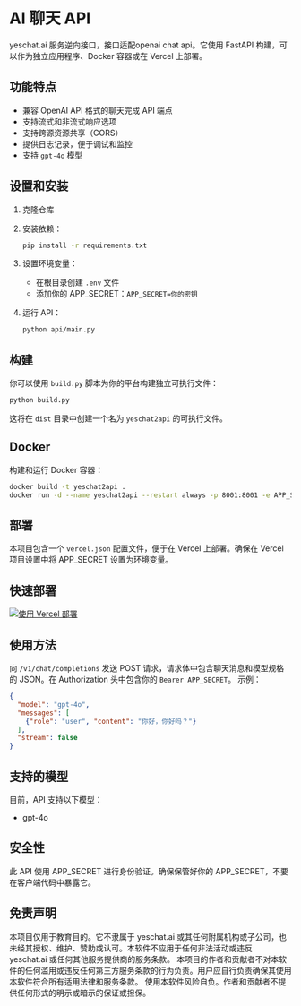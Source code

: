# AI 聊天 API

yeschat.ai 服务逆向接口，接口适配openai chat api。它使用 FastAPI 构建，可以作为独立应用程序、Docker 容器或在 Vercel 上部署。

## 功能特点

- 兼容 OpenAI API 格式的聊天完成 API 端点
- 支持流式和非流式响应选项
- 支持跨源资源共享（CORS）
- 提供日志记录，便于调试和监控
- 支持 `gpt-4o` 模型

## 设置和安装

1. 克隆仓库

2. 安装依赖：

   ```sh
   pip install -r requirements.txt
   ```

3. 设置环境变量：
   - 在根目录创建 `.env` 文件
   - 添加你的 APP_SECRET：`APP_SECRET=你的密钥`
4. 运行 API：

   ```sh
   python api/main.py
   ```

## 构建

你可以使用 `build.py` 脚本为你的平台构建独立可执行文件：

  ```sh
  python build.py
  ```

这将在 `dist` 目录中创建一个名为 `yeschat2api` 的可执行文件。

## Docker

构建和运行 Docker 容器：

  ```sh
  docker build -t yeschat2api .
  docker run -d --name yeschat2api --restart always -p 8001:8001 -e APP_SECRET=你的密钥 yeschat2api
  ```

## 部署

本项目包含一个 `vercel.json` 配置文件，便于在 Vercel 上部署。确保在 Vercel 项目设置中将 APP_SECRET 设置为环境变量。

## 快速部署

[![使用 Vercel 部署](https://vercel.com/button)](https://vercel.com/new/clone?repository-url=https://github.com/snailyp/yeschat-reverse)

## 使用方法

向 `/v1/chat/completions` 发送 POST 请求，请求体中包含聊天消息和模型规格的 JSON。在 Authorization 头中包含你的 `Bearer APP_SECRET`。
示例：

```json
{
  "model": "gpt-4o",
  "messages": [
    {"role": "user", "content": "你好，你好吗？"}
  ],
  "stream": false
}
```

## 支持的模型

目前，API 支持以下模型：

- gpt-4o

## 安全性

此 API 使用 APP_SECRET 进行身份验证。确保保管好你的 APP_SECRET，不要在客户端代码中暴露它。

## 免责声明

本项目仅用于教育目的。它不隶属于 yeschat.ai 或其任何附属机构或子公司，也未经其授权、维护、赞助或认可。本软件不应用于任何非法活动或违反 yeschat.ai 或任何其他服务提供商的服务条款。
本项目的作者和贡献者不对本软件的任何滥用或违反任何第三方服务条款的行为负责。用户应自行负责确保其使用本软件符合所有适用法律和服务条款。
使用本软件风险自负。作者和贡献者不提供任何形式的明示或暗示的保证或担保。
